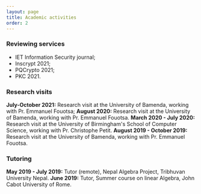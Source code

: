 ```yaml
---
layout: page
title: Academic activities
order: 2
---
```


### Reviewing services

- IET Information Security journal;
- Inscrypt 2021;
- PQCrypto 2021;
- PKC 2021.

### Research visits

**July-October 2021:** Research visit at the University of Bamenda, working with Pr. Emmanuel Fouotsa;
**August 2020:** Research visit at the University of Bamenda, working with Pr. Emmanuel Fouotsa.
**March 2020 - July 2020:** Research visit at the University of Birmingham's School of Computer Science, working with Pr. Christophe Petit.
**August 2019 - October 2019:** Research visit at the University of Bamenda, working with Pr. Emmanuel Fouotsa.


### Tutoring

**May 2019 - July 2019:** Tutor (remote), Nepal Algebra Project, Tribhuvan University Nepal.
**June 2019:** Tutor, Summer course on linear Algebra, John Cabot University of Rome.
